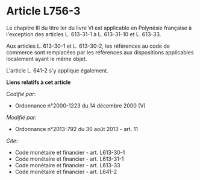 # Article L756-3

Le chapitre III du titre Ier du livre VI est applicable en Polynésie française à l'exception des articles L. 613-31-1 à L.
613-31-10 et L. 613-33. 

Aux articles L. 613-30-1 et L. 613-30-2, les références au code de commerce sont remplacées par les références aux
dispositions applicables localement ayant le même objet. 

L'article L. 641-2 s'y applique également.

**Liens relatifs à cet article**

_Codifié par_:

  - Ordonnance n°2000-1223 du 14 décembre 2000 (V)

_Modifié par_:

  - Ordonnance n°2013-792 du 30 août 2013 - art. 11

_Cite_:

  - Code monétaire et financier - art. L613-30-1
  - Code monétaire et financier - art. L613-31-1
  - Code monétaire et financier - art. L613-33
  - Code monétaire et financier - art. L641-2
